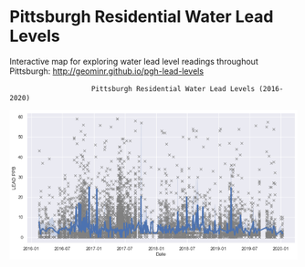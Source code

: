# Pittsburgh Residential Water Lead Levels

Interactive map for exploring water lead level readings throughout Pittsburgh: http://geominr.github.io/pgh-lead-levels

                        Pittsburgh Residential Water Lead Levels (2016-2020)
![Pittsburgh Residential Water Lead Levels (2016-2020)](wlls20162019.png)
